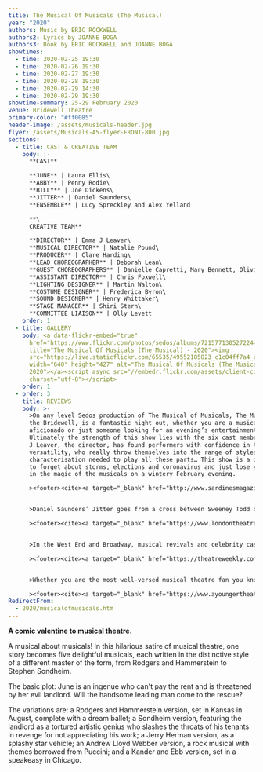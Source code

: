 ```yaml
---
title: The Musical Of Musicals (The Musical)
year: "2020"
authors: Music by ERIC ROCKWELL
authors2: Lyrics by JOANNE BOGA
authors3: Book by ERIC ROCKWELL and JOANNE BOGA
showtimes:
  - time: 2020-02-25 19:30
  - time: 2020-02-26 19:30
  - time: 2020-02-27 19:30
  - time: 2020-02-28 19:30
  - time: 2020-02-29 14:30
  - time: 2020-02-29 19:30
showtime-summary: 25-29 February 2020
venue: Bridewell Theatre
primary-color: "#ff0085"
header-image: /assets/musicals-header.jpg
flyer: /assets/Musicals-A5-flyer-FRONT-800.jpg
sections:
  - title: CAST & CREATIVE TEAM
    body: |-
      **CAST**

      **JUNE** | Laura Ellis\
      **ABBY** | Penny Rodie\
      **BILLY** | Joe Dickens\
      **JITTER** | Daniel Saunders\
      **ENSEMBLE** | Lucy Spreckley and Alex Yelland

      **\
      CREATIVE TEAM**

      **DIRECTOR** | Emma J Leaver\
      **MUSICAL DIRECTOR** | Natalie Pound\
      **PRODUCER** | Clare Harding\
      **LEAD CHOREOGRAPHER** | Deborah Lean\
      **GUEST CHOREOGRAPHERS** | Danielle Capretti, Mary Bennett, Olivier Namet\
      **ASSISTANT DIRECTOR** | Chris Foxwell\
      **LIGHTING DESIGNER** | Martin Walton\
      **COSTUME DESIGNER** | Frederica Byron\
      **SOUND DESIGNER** | Henry Whittaker\
      **STAGE MANAGER** | Shiri Stern\
      **COMMITTEE LIAISON** | Olly Levett
    order: 1
  - title: GALLERY
    body: <a data-flickr-embed="true"
      href="https://www.flickr.com/photos/sedos/albums/72157713052722446"
      title="The Musical Of Musicals (The Musical) - 2020"><img
      src="https://live.staticflickr.com/65535/49552185823_c1c04ff7a4_z.jpg"
      width="640" height="427" alt="The Musical Of Musicals (The Musical) -
      2020"></a><script async src="//embedr.flickr.com/assets/client-code.js"
      charset="utf-8"></script>
    order: 1
  - order: 3
    title: REVIEWS
    body: >-
      >On any level Sedos production of The Musical of Musicals, The Musical at
      the Bridewell, is a fantastic night out, whether you are a musical
      aficionado or just someone looking for an evening’s entertainment…
      Ultimately the strength of this show lies with the six cast members. Emma
      J Leaver, the director, has found performers with confidence in their own
      versatility, who really throw themselves into the range of styles and
      characterisation needed to play all these parts… This show is a great way
      to forget about storms, elections and coronavirus and just lose yourselves
      in the magic of the musicals on a wintery February evening.

      ><footer><cite><a target="_blank" href="http://www.sardinesmagazine.co.uk/reviews/review.php?REVIEW-Sedos-Musical%20of%20Musicals%20(the%20musical!)&reviewsID=3879">The Musical of Musicals (The Musical!), 2019, Sardines</a></cite></footer>


      >Daniel Saunders’ Jitter goes from a cross between Sweeney Todd of the Stephen Sondheim musical of the same name and George from Sunday in the Park with George to the title character in The Phantom of the Opera. His isn’t the only one displaying versatility – Laura Ellis’ June channels her inner Eva Perón in such a way that nobody would be crying for her, whether from Argentina or otherwise. Joseph Dickens’ Billy, meanwhile, is as comfortable as a cowboy as he is as Evita’s Che. Completing the cast are ensemble members Lucy Spreckley and Alex Yelland, who are both superb.

      ><footer><cite><a target="_blank" href="https://www.londontheatre1.com/reviews/musical/the-musical-of-musicals-the-musical-at-the-bridewell-theatre-review/">The Musical of Musicals (The Musical!), 2019, London Theatre 1</a></cite></footer>


      >In the West End and Broadway, musical revivals and celebrity casting are becoming the big-ticket and there is often a real lack of creativity and newness. The Musical of Musicals (The Musical) however provides light relief and is a real homage to all that has gone before whilst also feeling new and fresh. The result is a real spectacle that celebrates musical theatre while making fun of it in a satirical show that is a must-see for any musical theatre fan.

      ><footer><cite><a target="_blank" href="https://theatreweekly.com/review-musical-of-musicals-the-musical-at-bridewell-theatre/?fbclid=IwAR2BrLjB4Rl0olaSN1VuxsPfuT0gZhE79LvZ8Xl57bGFSZgjdlChFairl4c">The Musical of Musicals (The Musical!), 2019, Theatre Weekly</a></cite></footer>


      >Whether you are the most well-versed musical theatre fan you know, or think you remember seeing that film with Julie Andrews and the singing children on a hill once in your youth, this show is a theatrical education fit for all, delving into the works of the musicians who have shaped the musical theatre world we live in today… The Musical of Musicals is a complete night of feel good entertainment, with the satisfaction of seeing and hearing your favourite musical theatre works laid out in front of us. It’s all strung together with great songs, clever gags and a cast who have perfected the ability to deliver a solid performance whilst simultaneously being able to take the mickey out of themselves.

      ><footer><cite><a target="_blank" href="https://www.ayoungertheatre.com/review-the-musical-of-musicals-bridewell-theatre/?fbclid=IwAR27XdImcOqM4491ll8INJmN7ht16sCBhwXNryibVLTbITR1ioxd1TLtvKo">The Musical of Musicals (The Musical!), 2019, A Younger Theatre</a></cite></footer>
RedirectFrom:
  - 2020/musicalofmusicals.htm
---
```

**A comic valentine to musical theatre.**

A musical about musicals! In this hilarious satire of musical theatre, one story becomes five delightful musicals, each written in the distinctive style of a different master of the form, from Rodgers and Hammerstein to Stephen Sondheim.

The basic plot: June is an ingenue who can't pay the rent and is threatened by her evil landlord. Will the handsome leading man come to the rescue?

The variations are: a Rodgers and Hammerstein version, set in Kansas in August, complete with a dream ballet; a Sondheim version, featuring the landlord as a tortured artistic genius who slashes the throats of his tenants in revenge for not appreciating his work; a Jerry Herman version, as a splashy star vehicle; an Andrew Lloyd Webber version, a rock musical with themes borrowed from Puccini; and a Kander and Ebb version, set in a speakeasy in Chicago.